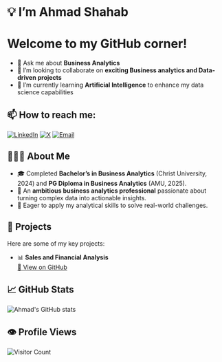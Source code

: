 # 💡 I’m **Ahmad Shahab**

# Welcome to my GitHub corner!   
- 💬 Ask me about **Business Analytics**  
- 🤝 I’m looking to collaborate on **exciting Business analytics and Data-driven projects**  
- 🤖 I’m currently learning **Artificial Intelligence** to enhance my data science capabilities  

## 📫 How to reach me:
[![LinkedIn](https://img.shields.io/badge/LinkedIn-blue?style=flat&logo=linkedin)](https://www.linkedin.com/in/ahmad-shahab-/)
[![X](https://img.shields.io/badge/X-000000?style=flat&logo=X&logoColor=white)](https://x.com/ahmad071201?s=21)
[![Email](https://img.shields.io/badge/Email-D14836?style=flat&logo=gmail&logoColor=white)](mailto:ahmad.shahab0007@gmail.com)

## 👨🏻‍💻 About Me  
- 🎓 Completed **Bachelor’s in Business Analytics** (Christ University, 2024) and **PG Diploma in Business Analytics** (AMU, 2025).  
- 💼 An **ambitious business analytics professional** passionate about turning complex data into actionable insights.  
- 🎯 Eager to apply my analytical skills to solve real-world challenges.  

## 🚀 Projects  
Here are some of my key projects:

- 📊 **Sales and Financial Analysis**  
  [🔗 View on GitHub](https://github.com/ahmadshahab07/Atliq-Hardware-Sales-Financial-Analysis)

## 📈 GitHub Stats  
![Ahmad's GitHub stats](https://github-readme-stats.vercel.app/api?username=ahmadshahab07&show_icons=true&theme=default&hide_rank=true)

## 👁️ Profile Views  
![Visitor Count](https://profile-counter.glitch.me/ahmadshahab07/count.svg)


